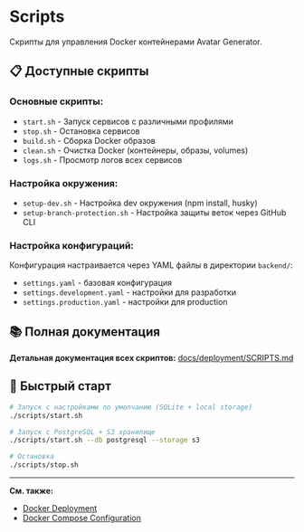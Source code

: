 # Scripts

Скрипты для управления Docker контейнерами Avatar Generator.

## 📋 Доступные скрипты

### Основные скрипты:

- `start.sh` - Запуск сервисов с различными профилями
- `stop.sh` - Остановка сервисов
- `build.sh` - Сборка Docker образов
- `clean.sh` - Очистка Docker (контейнеры, образы, volumes)
- `logs.sh` - Просмотр логов всех сервисов

### Настройка окружения:

- `setup-dev.sh` - Настройка dev окружения (npm install, husky)
- `setup-branch-protection.sh` - Настройка защиты веток через GitHub CLI

### Настройка конфигураций:

Конфигурация настраивается через YAML файлы в директории `backend/`:

- `settings.yaml` - базовая конфигурация
- `settings.development.yaml` - настройки для разработки
- `settings.production.yaml` - настройки для production

## 📚 Полная документация

**Детальная документация всех скриптов:**
[docs/deployment/SCRIPTS.md](../docs/deployment/SCRIPTS.md)

## 🚀 Быстрый старт

```bash
# Запуск с настройками по умолчанию (SQLite + local storage)
./scripts/start.sh

# Запуск с PostgreSQL + S3 хранилище
./scripts/start.sh --db postgresql --storage s3

# Остановка
./scripts/stop.sh
```

---

**См. также:**

- [Docker Deployment](../docs/deployment/README.md)
- [Docker Compose Configuration](../docs/deployment/DOCKER_COMPOSE.md)
